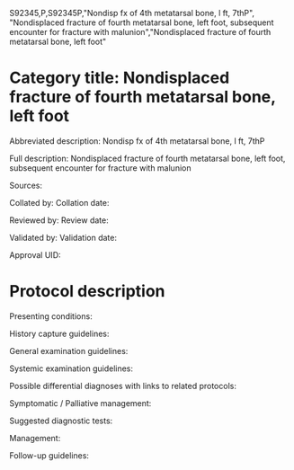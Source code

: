 S92345,P,S92345P,"Nondisp fx of 4th metatarsal bone, l ft, 7thP", "Nondisplaced fracture of fourth metatarsal bone, left foot, subsequent encounter for fracture with malunion","Nondisplaced fracture of fourth metatarsal bone, left foot"
# Category title: Nondisplaced fracture of fourth metatarsal bone, left foot

Abbreviated description: Nondisp fx of 4th metatarsal bone, l ft, 7thP

Full description: Nondisplaced fracture of fourth metatarsal bone, left foot, subsequent encounter for fracture with malunion

Sources:

Collated by:
Collation date:

Reviewed by:
Review date:

Validated by:
Validation date:

Approval UID:

# Protocol description

Presenting conditions:

History capture guidelines:

General examination guidelines:

Systemic examination guidelines:

Possible differential diagnoses with links to related protocols:

Symptomatic / Palliative management:

Suggested diagnostic tests:

Management:

Follow-up guidelines:
